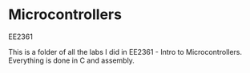 # Microcontrollers
EE2361


This is a folder of all the labs I did in EE2361 - Intro to Microcontrollers. Everything is done in C and assembly.
